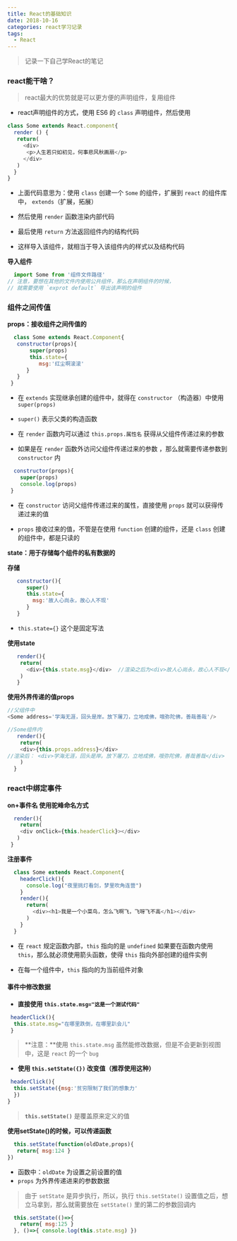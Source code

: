 ```yaml
---
title: React的基础知识
date: 2018-10-16
categories: react学习记录
tags:
  - React
---
```


> 记录一下自己学React的笔记

<!-- more -->

### react能干啥？

>  react最大的优势就是可以更方便的声明组件，复用组件

- react声明组件的方式，使用 ES6 的 `class` 声明组件，然后使用

```js
class Some extends React.component{
  render () {
   return(
     <div>
      <p>人生若只如初见，何事悲风秋画扇</p>
     </div>
   )
  }
}
```
- 上面代码意思为：使用 `class` 创建一个 `Some` 的组件，扩展到 `react` 的组件库中， `extends`（扩展，拓展）

- 然后使用 `render` 函数渲染内部代码

- 最后使用 `return` 方法返回组件内的结构代码

- 这样导入该组件，就相当于导入该组件内的样式以及结构代码


**导入组件**

```js
  import Some from '组件文件路径'  
// 注意，要想在其他的文件内使用公共组件，那么在声明组件的时候，
// 就需要使用 `exprot default` 导出该声明的组件
```

### 组件之间传值

**props：接收组件之间传值的**

```js
  class Some extends React.Component{
   constructor(props){
       super(props)
       this.state={
          msg:'红尘啊滚滚'
      }
   }
 }
```
- 在 `extends` 实现继承创建的组件中，就得在 `constructor` （构造器）中使用 `super(props)`

- `super()` 表示父类的构造函数

- 在 `render` 函数内可以通过 `this.props.属性名` 获得从父组件传递过来的参数

- 如果是在 `render` 函数外访问父组件传递过来的参数 ，那么就需要传递参数到 `constructor` 内

```js
  constructor(props){
    super(props)
    console.log(props)
 }
```

- 在 `constructor` 访问父组件传递过来的属性，直接使用 `props` 就可以获得传递过来的值

- `props` 接收过来的值，不管是在使用 `function` 创建的组件，还是 `class` 创建的组件中，都是只读的


**state：用于存储每个组件的私有数据的**

**存储**

```js
   constructor(){
      super()
      this.state={
        msg:'故人心尚永，故心人不现'
      }
   }
```

- `this.state={}` 这个是固定写法

**使用state**

```js
   render(){
    return(
      <div>{this.state.msg}</div>  //渲染之后为<div>故人心尚永，故心人不现</div>
    )
   }
```

**使用外界传递的值props**

```js
//父组件中
<Some address='学海无涯，回头是岸。放下屠刀，立地成佛，哦弥陀佛，善哉善哉'/>

//Some组件内
   render(){
    return(
    <div>{this.props.address}</div>  
//渲染后： <div>学海无涯，回头是岸。放下屠刀，立地成佛，哦弥陀佛，善哉善哉</div>  
    )
  }
```

### react中绑定事件

**on+事件名 使用驼峰命名方式**

```js
  render(){
    return(
    <div onClick={this.headerClick}></div>
   )
 }
```
**注册事件**

```js
  class Some extends React.Component{
    headerClick(){
      console.log("夜里挑灯看剑，梦里吹角连营")   
    }
    render(){
      return(
        <div><h1>我是一个小菜鸟，怎么飞啊飞，飞呀飞不高</h1></div>
      )
    }
  }
```

- 在 `react` 规定函数内部，`this` 指向的是 `undefined` 如果要在函数内使用 `this`，那么就必须使用箭头函数，使得 `this` 指向外部创建的组件实例

- 在每一个组件中，`this` 指向的为当前组件对象


#### 事件中修改数据

- **直接使用 `this.state.msg="这是一个测试代码" `**

```js
 headerClick(){
  this.state.msg="在哪里跌倒，在哪里趴会儿"
 }
```

> **注意：**使用 `this.state.msg` 虽然能修改数据，但是不会更新到视图中，这是 `react` 的一个 `bug`

- **使用 `this.setState({})` 改变值（推荐使用这种）**

```js
 headerClick(){
  this.setState({msg:'贫穷限制了我们的想象力'
  })
}
``` 

> **`this.setState()`** 是覆盖原来定义的值


**使用setState()的时候，可以传递函数**

```js
  this.setState(function(oldDate,props){
   return{ msg:124 }
})
```
- 函数中：`oldDate` 为设置之前设置的值 
- `props` 为外界传递进来的参数数据

> 由于 `setState` 是异步执行，所以，执行 `this.setState()` 设置值之后，想立马拿到，那么就需要放在 `setState()` 里的第二的参数回调内


```js
  this.setState(()=>{
    return{ msg:125 }
  }, ()=>{ console.log(this.state.msg) })
```